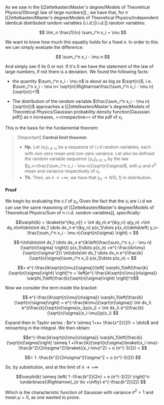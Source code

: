 As we saw in the [[Zettelkasten/Master's degree/Models of Theoretical Physics/(Strong) law of large numbers]] , we have that, for $n$ [[Zettelkasten/Master's degree/Models of Theoretical Physics/Independent identical distributed random variables (i.i.d.)|i.i.d.]] random variables:

$$ \lim_n \frac{1}{n} \sum_i^n x_i = \mu $$

We want to know how much this equality holds for a fixed $n$. In order to this we can simply evaluate the difference:

$$ \sum_i^n x_i - \mu n $$

And simply see if its 0 or not. If it's 0 we have the statement of the law of large numbers, if not there is a deviation.
We found the following facts:

- the quantity $\sum_i^n x_i - \mu n$ is about as big as $\sqrt{n}$, i.e. $\sum_i^n x_i - \mu n< \sqrt{n}\Rightarrow\frac{\sum_i^n x_i - \mu n}{\sqrt{n}}<1$

- The distribution of the random variable $\frac{\sum_i^n x_i - \mu n}{\sqrt{n}}$ approaches a [[Zettelkasten/Master's degree/Models of Theoretical Physics/Gaussian probability density function|Gaussian pdf]] as n increases, ==irrespective== of the pdf of $x_i$.

This is the basis for the fundamental theorem:

>[!important] **Central limit theorem**
> - **Hp.** Let $\{x_i\}_{i \in \mathbb{N}}$ be a sequence of i.i.d random variables, each with non-zero mean and non-zero variance. Let also be defined the random variable sequence $\{y_n\}_{n \in \mathbb{N}}$ by the law $y_n=\frac{\sum_i^n x_i - \mu n}{\sqrt{n}\sigma}$, with $\mu$ and $\sigma^2$ mean and variance respectively of $x_i$.
> - **Th**. Then, as $n \to +\infty$, we have that $y_n \to N(0,1)$ in distribution.
#### Proof

We begin by evaluating the c.f of $y_n$ Given the fact that the $x_i$ are i.i.d we can use the same reasoning of [[Zettelkasten/Master's degree/Models of Theoretical Physics/Sum of n i.i.d. random variables]], specifically:

$$\varphi(k) = \braket{e^{iky_n}} = \int dy_n\ e^{iky_n} q(y_n) =\int dy_n\int\dots\int dx_1 \dots dx_n e^{iky_n} p(x_1)\dots p(x_n)\delta\left( y_n- \frac{\sum_i^n x_i - \mu n}{\sqrt{n}\sigma} \right) = $$

$$=\int\dots\int dx_1 \dots dx_n e^{ik\left(\frac{\sum_i^n x_i - \mu n}{\sqrt{n}\sigma} \right)} p(x_1)\dots p(x_n) =e^{-\frac{ikn\mu}{\sqrt{n}\sigma^2}} \int\dots\int dx_1 \dots dx_n e^{i\frac{k}{\sqrt{n}\sigma}\sum_i^n x_i} p(x_1)\dots p(x_n) = $$

$$= e^{-\frac{ik\sqrt{n}\mu}{\sigma}}\left[ \varphi_1\left(\frac{k}{\sqrt{n}\sigma}\right) \right]^n = \left[e^{-\frac{ik\sqrt{n}\mu}{n\sigma}} \varphi_1\left(\frac{k}{\sqrt{n}\sigma}\right) \right]^n$$

Now we consider the term inside the bracket:

$$ e^{-\frac{ik\sqrt{n}\mu}{n\sigma}} \varphi_1\left(\frac{k}{\sqrt{n}\sigma}\right) = e^{-\frac{ik\mu}{\sqrt{n}\sigma}} \int dx_i\ e^{i\frac{k}{\sqrt{n}\sigma}x_i}p(x_i) =  \int dx_i\ e^{i\frac{k}{\sqrt{n}\sigma}(x_i-\mu)}p(x_i)   $$

Expand then in Taylor series : $e^x \simeq 1+x+ \frac{x^2}{2!} + \dots$ and reinserting in the integral. We then obtain: 

$$e^{-\frac{ik\sqrt{n}\mu}{n\sigma}} \varphi_1\left(\frac{k}{\sqrt{n}\sigma}\right) \simeq 1 +\frac{ik}{\sqrt{n}\sigma}\braket{x_i-\mu}-\frac{k^2}{2n\sigma^2}\braket{(x_i-\mu)^2} + o (n^{-3/2}) = $$

$$= 1 -\frac{k^2}{2n\sigma^2}\sigma^2 + o (n^{-3/2}) $$

So, by substitution, and at the limit of $n \to +\infty$

$$\varphi(k) \simeq \left( 1 -\frac{k^2}{2n} + o (n^{-3/2}) \right)^n \underbrace{\Rightarrow}_{n \to +\infty} e^{-\frac{k^2}{2}} $$

Which is the characteristic function of Gaussian with variance $\sigma^2=1$ and mean $\mu=0$, as one wanted to prove.

